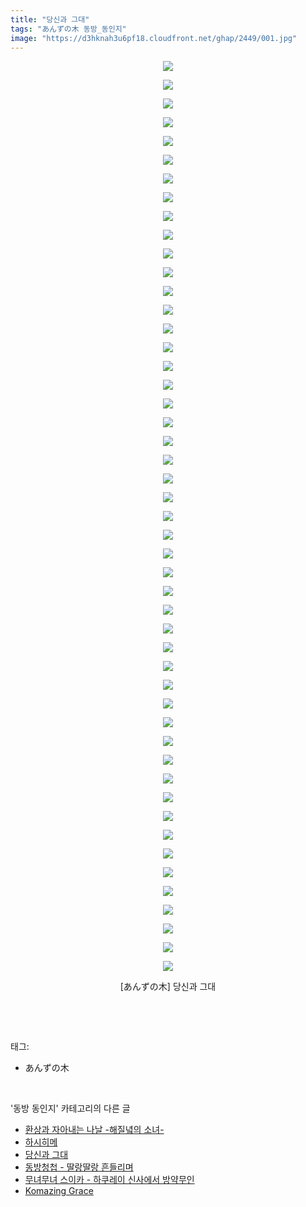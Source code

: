 ```yaml
---
title: "당신과 그대"
tags: "あんずの木 동방_동인지"
image: "https://d3hknah3u6pf18.cloudfront.net/ghap/2449/001.jpg"
---
```

<div class="article">
<p style="text-align: center; clear: none; float: none;"><img src="{{ site.imgserver4 }}/ghap/2449/001.jpg"/></p>
<p style="text-align: center; clear: none; float: none;"><img src="{{ site.imgserver4 }}/ghap/2449/002.jpg"/></p>
<p style="text-align: center; clear: none; float: none;"><img src="{{ site.imgserver4 }}/ghap/2449/003.jpg"/></p>
<p style="text-align: center; clear: none; float: none;"><img src="{{ site.imgserver4 }}/ghap/2449/004.jpg"/></p>
<p style="text-align: center; clear: none; float: none;"><img src="{{ site.imgserver4 }}/ghap/2449/005.jpg"/></p>
<p style="text-align: center; clear: none; float: none;"><img src="{{ site.imgserver4 }}/ghap/2449/006.jpg"/></p>
<p style="text-align: center; clear: none; float: none;"><img src="{{ site.imgserver4 }}/ghap/2449/007.jpg"/></p>
<p style="text-align: center; clear: none; float: none;"><img src="{{ site.imgserver4 }}/ghap/2449/008.jpg"/></p>
<p style="text-align: center; clear: none; float: none;"><img src="{{ site.imgserver4 }}/ghap/2449/009.jpg"/></p>
<p style="text-align: center; clear: none; float: none;"><img src="{{ site.imgserver4 }}/ghap/2449/010.jpg"/></p>
<p style="text-align: center; clear: none; float: none;"><img src="{{ site.imgserver4 }}/ghap/2449/011.jpg"/></p>
<p style="text-align: center; clear: none; float: none;"><img src="{{ site.imgserver4 }}/ghap/2449/012.jpg"/></p>
<p style="text-align: center; clear: none; float: none;"><img src="{{ site.imgserver4 }}/ghap/2449/013.jpg"/></p>
<p style="text-align: center; clear: none; float: none;"><img src="{{ site.imgserver4 }}/ghap/2449/014.jpg"/></p>
<p style="text-align: center; clear: none; float: none;"><img src="{{ site.imgserver4 }}/ghap/2449/015.jpg"/></p>
<p style="text-align: center; clear: none; float: none;"><img src="{{ site.imgserver4 }}/ghap/2449/016.jpg"/></p>
<p style="text-align: center; clear: none; float: none;"><img src="{{ site.imgserver4 }}/ghap/2449/017.jpg"/></p>
<p style="text-align: center; clear: none; float: none;"><img src="{{ site.imgserver4 }}/ghap/2449/018.jpg"/></p>
<p style="text-align: center; clear: none; float: none;"><img src="{{ site.imgserver4 }}/ghap/2449/019.jpg"/></p>
<p style="text-align: center; clear: none; float: none;"><img src="{{ site.imgserver4 }}/ghap/2449/020.jpg"/></p>
<p style="text-align: center; clear: none; float: none;"><img src="{{ site.imgserver4 }}/ghap/2449/021.jpg"/></p>
<p style="text-align: center; clear: none; float: none;"><img src="{{ site.imgserver4 }}/ghap/2449/022.jpg"/></p>
<p style="text-align: center; clear: none; float: none;"><img src="{{ site.imgserver4 }}/ghap/2449/023.jpg"/></p>
<p style="text-align: center; clear: none; float: none;"><img src="{{ site.imgserver4 }}/ghap/2449/024.jpg"/></p>
<p style="text-align: center; clear: none; float: none;"><img src="{{ site.imgserver4 }}/ghap/2449/025.jpg"/></p>
<p style="text-align: center; clear: none; float: none;"><img src="{{ site.imgserver4 }}/ghap/2449/026.jpg"/></p>
<p style="text-align: center; clear: none; float: none;"><img src="{{ site.imgserver4 }}/ghap/2449/027.jpg"/></p>
<p style="text-align: center; clear: none; float: none;"><img src="{{ site.imgserver4 }}/ghap/2449/028.jpg"/></p>
<p style="text-align: center; clear: none; float: none;"><img src="{{ site.imgserver4 }}/ghap/2449/029.jpg"/></p>
<p style="text-align: center; clear: none; float: none;"><img src="{{ site.imgserver4 }}/ghap/2449/030.jpg"/></p>
<p style="text-align: center; clear: none; float: none;"><img src="{{ site.imgserver4 }}/ghap/2449/031.jpg"/></p>
<p style="text-align: center; clear: none; float: none;"><img src="{{ site.imgserver4 }}/ghap/2449/032.jpg"/></p>
<p style="text-align: center; clear: none; float: none;"><img src="{{ site.imgserver4 }}/ghap/2449/033.jpg"/></p>
<p style="text-align: center; clear: none; float: none;"><img src="{{ site.imgserver4 }}/ghap/2449/034.jpg"/></p>
<p style="text-align: center; clear: none; float: none;"><img src="{{ site.imgserver4 }}/ghap/2449/035.jpg"/></p>
<p style="text-align: center; clear: none; float: none;"><img src="{{ site.imgserver4 }}/ghap/2449/036.jpg"/></p>
<p style="text-align: center; clear: none; float: none;"><img src="{{ site.imgserver4 }}/ghap/2449/037.jpg"/></p>
<p style="text-align: center; clear: none; float: none;"><img src="{{ site.imgserver4 }}/ghap/2449/038.jpg"/></p>
<p style="text-align: center; clear: none; float: none;"><img src="{{ site.imgserver4 }}/ghap/2449/039.jpg"/></p>
<p style="text-align: center; clear: none; float: none;"><img src="{{ site.imgserver4 }}/ghap/2449/040.jpg"/></p>
<p style="text-align: center; clear: none; float: none;"><img src="{{ site.imgserver4 }}/ghap/2449/041.jpg"/></p>
<p style="text-align: center; clear: none; float: none;"><img src="{{ site.imgserver4 }}/ghap/2449/042.jpg"/></p>
<p style="text-align: center; clear: none; float: none;"><img src="{{ site.imgserver4 }}/ghap/2449/043.jpg"/></p>
<p style="text-align: center; clear: none; float: none;"><img src="{{ site.imgserver4 }}/ghap/2449/044.jpg"/></p>
<p style="text-align: center; clear: none; float: none;"><img src="{{ site.imgserver4 }}/ghap/2449/045.jpg"/></p>
<p style="text-align: center; clear: none; float: none;"><img src="{{ site.imgserver4 }}/ghap/2449/046.jpg"/></p>
<p style="text-align: center; clear: none; float: none;"><img src="{{ site.imgserver4 }}/ghap/2449/047.jpg"/></p>
<p style="text-align: center; clear: none; float: none;"><img src="{{ site.imgserver4 }}/ghap/2449/048.jpg"/></p>
<p style="text-align: center; clear: none; float: none;"><img src="{{ site.imgserver4 }}/ghap/2449/049.jpg"/></p>
<p style="text-align: center; clear: none; float: none;">[あんずの木] 당신과 그대</p>
<p><br/></p>
</div><br/>
<div class="tagTrail">
<p>태그: </p>
<ul>
<li>あんずの木</li>
</ul>
</div><br/>
<div class="another">
<p>'동방 동인지' 카테고리의 다른 글</p>
<ul>
<li><a href="/ghap_2451">환상과 자아내는 나날 -해질녘의 소녀-</a></li>
<li><a href="/ghap_2450">하시히메</a></li>
<li><a href="/ghap_2449">당신과 그대</a></li>
<li><a href="/ghap_2447">동방청첩 - 딸랑딸랑 흔들리며</a></li>
<li><a href="/ghap_2446">무녀무녀 스이카 - 하쿠레이 신사에서 방약무인</a></li>
<li><a href="/ghap_2445">Komazing Grace</a></li>
</ul>
</div><br/>
<div class="cb_module cb_fluid">
<div class="cb_wrt cb_profile">
</div><!-- commentList close -->
</div><br/>
